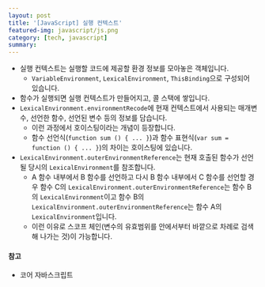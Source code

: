 ```yaml
---
layout: post
title: '[JavaScript] 실행 컨텍스트'
featured-img: javascript/js.png
category: [tech, javascript]
summary:
---
```


- 실행 컨텍스트는 실행할 코드에 제공할 환경 정보를 모아놓은 객체입니다.
  - `VariableEnvironment`, `LexicalEnvironment`, `ThisBinding`으로 구성되어 있습니다.
- 함수가 실행되면 실행 컨텍스트가 만들어지고, 콜 스택에 쌓입니다.
- `LexicalEnvironment.environmentRecode`에 현재 컨텍스트에서 사용되는 매개변수, 선언한 함수, 선언된 변수 등의 정보를 담습니다.
  - 이런 과정에서 호이스팅이라는 개념이 등장합니다.
  - 함수 선언식(`function sum () { ... }`)과 함수 표현식(`var sum = function () { ... }`)의 차이는 호이스팅에 있습니다.
- `LexicalEnvironment.outerEnvironmentReference`는 현재 호출된 함수가 선언될 당시의 `LexicalEnvironment`를 참조합니다.
  - A 함수 내부에서 B 함수를 선언하고 다시 B 함수 내부에서 C 함수를 선언할 경우 함수 C의 `LexicalEnvironment.outerEnvironmentReference`는 함수 B의 `LexicalEnvironment`이고 함수 B의 `LexicalEnvironment.outerEnvironmentReference`는 함수 A의 `LexicalEnvironment`입니다.
  - 이런 이유로 스코프 체인(변수의 유효범위를 안에서부터 바깥으로 차례로 검색해 나가는 것)이 가능합니다.

#### 참고
- 코어 자바스크립트
